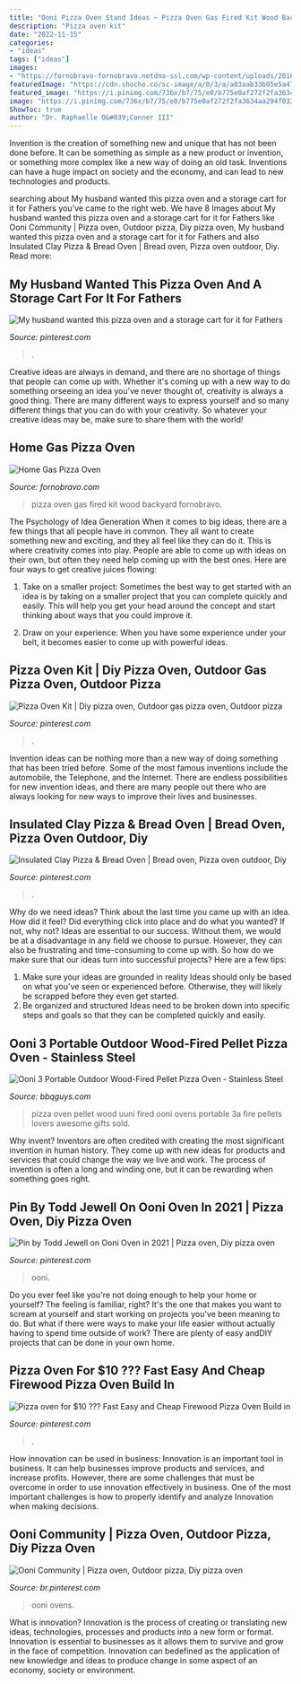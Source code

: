 ```yaml
---
title: "Ooni Pizza Oven Stand Ideas ~ Pizza Oven Gas Fired Kit Wood Backyard Fornobravo"
description: "Pizza oven kit"
date: "2022-11-15"
categories:
- "ideas"
tags: ["ideas"]
images:
- "https://fornobravo-fornobravo.netdna-ssl.com/wp-content/uploads/2016/04/casa2g_gas2SM.jpg"
featuredImage: "https://cdn.shocho.co/sc-image/a/0/3/a/a03aab33b05e5a477d31601045dc1891.jpg"
featured_image: "https://i.pinimg.com/736x/b7/75/e0/b775e0af272f2fa3634aa294f03339bc.jpg"
image: "https://i.pinimg.com/736x/b7/75/e0/b775e0af272f2fa3634aa294f03339bc.jpg"
ShowToc: true
author: "Dr. Raphaelle O&#039;Conner III"
---
```



Invention is the creation of something new and unique that has not been done before. It can be something as simple as a new product or invention, or something more complex like a new way of doing an old task. Inventions can have a huge impact on society and the economy, and can lead to new technologies and products.

	

		
searching about My husband wanted this pizza oven and a storage cart for it for Fathers you've came to the right web. We have 8 Images about My husband wanted this pizza oven and a storage cart for it for Fathers like Ooni Community | Pizza oven, Outdoor pizza, Diy pizza oven, My husband wanted this pizza oven and a storage cart for it for Fathers and also Insulated Clay Pizza &amp; Bread Oven | Bread oven, Pizza oven outdoor, Diy. Read more:
		
    
## My Husband Wanted This Pizza Oven And A Storage Cart For It For Fathers

<img loading=lazy src="https://i.pinimg.com/736x/8c/b8/56/8cb8562772eaf803eab27f4d053c5d87.jpg" onerror="this.onerror=null;this.src='https://tse3.mm.bing.net/th?id=OIP.fRGL1bSAafQaR7eB5ZUkIgHaFj&amp;pid=15.1';" alt="My husband wanted this pizza oven and a storage cart for it for Fathers">

_Source: pinterest.com_

>. 

	

Creative ideas are always in demand, and there are no shortage of things that people can come up with. Whether it's coming up with a new way to do something orseeing an idea you've never thought of, creativity is always a good thing. There are many different ways to express yourself and so many different things that you can do with your creativity. So whatever your creative ideas may be, make sure to share them with the world!

    
## Home Gas Pizza Oven

<img loading=lazy src="https://fornobravo-fornobravo.netdna-ssl.com/wp-content/uploads/2016/04/casa2g_gas2SM.jpg" onerror="this.onerror=null;this.src='https://tse1.mm.bing.net/th?id=OIP.Rs5Q5qgwqotmR3N2iK4hdgHaE8&amp;pid=15.1';" alt="Home Gas Pizza Oven">

_Source: fornobravo.com_

>pizza oven gas fired kit wood backyard fornobravo. 

	

The Psychology of Idea Generation
When it comes to big ideas, there are a few things that all people have in common. They all want to create something new and exciting, and they all feel like they can do it. This is where creativity comes into play. People are able to come up with ideas on their own, but often they need help coming up with the best ones. Here are four ways to get creative juices flowing:
1. Take on a smaller project: Sometimes the best way to get started with an idea is by taking on a smaller project that you can complete quickly and easily. This will help you get your head around the concept and start thinking about ways that you could improve it.

2. Draw on your experience: When you have some experience under your belt, it becomes easier to come up with powerful ideas.

    
## Pizza Oven Kit | Diy Pizza Oven, Outdoor Gas Pizza Oven, Outdoor Pizza

<img loading=lazy src="https://i.pinimg.com/originals/a4/a0/4d/a4a04d6e8b58ac1770ce1f778caaf492.jpg" onerror="this.onerror=null;this.src='https://tse3.mm.bing.net/th?id=OIP.kSWJgUdWJSlIXQHg3Zg0ewHaJ4&amp;pid=15.1';" alt="Pizza Oven Kit | Diy pizza oven, Outdoor gas pizza oven, Outdoor pizza">

_Source: pinterest.com_

>. 

	

Invention ideas can be nothing more than a new way of doing something that has been tried before. Some of the most famous inventions include the automobile, the Telephone, and the Internet. There are endless possibilities for new invention ideas, and there are many people out there who are always looking for new ways to improve their lives and businesses.

    
## Insulated Clay Pizza &amp; Bread Oven | Bread Oven, Pizza Oven Outdoor, Diy

<img loading=lazy src="https://i.pinimg.com/originals/87/7e/e4/877ee429888e6b098d0f1c07b246e1e2.jpg" onerror="this.onerror=null;this.src='https://tse2.mm.bing.net/th?id=OIP.op7Mmxr0AFDlrHElp--LlwHaJ4&amp;pid=15.1';" alt="Insulated Clay Pizza &amp; Bread Oven | Bread oven, Pizza oven outdoor, Diy">

_Source: pinterest.com_

>. 

	

Why do we need ideas?
Think about the last time you came up with an idea. How did it feel? Did everything click into place and do what you wanted? If not, why not?
Ideas are essential to our success. Without them, we would be at a disadvantage in any field we choose to pursue. However, they can also be frustrating and time-consuming to come up with. So how do we make sure that our ideas turn into successful projects? Here are a few tips: 

1) Make sure your ideas are grounded in reality 
Ideas should only be based on what you've seen or experienced before. Otherwise, they will likely be scrapped before they even get started. 
2) Be organized and structured 
Ideas need to be broken down into specific steps and goals so that they can be completed quickly and easily.

    
## Ooni 3 Portable Outdoor Wood-Fired Pellet Pizza Oven - Stainless Steel

<img loading=lazy src="https://cdn.shocho.co/sc-image/a/0/3/a/a03aab33b05e5a477d31601045dc1891.jpg" onerror="this.onerror=null;this.src='https://tse3.mm.bing.net/th?id=OIP.v2gF8bhkKvVBdPHieAhKowHaHa&amp;pid=15.1';" alt="Ooni 3 Portable Outdoor Wood-Fired Pellet Pizza Oven - Stainless Steel">

_Source: bbqguys.com_

>pizza oven pellet wood uuni fired ooni ovens portable 3a fire pellets lovers awesome gifts sold. 

	

Why invent?
Inventors are often credited with creating the most significant invention in human history. They come up with new ideas for products and services that could change the way we live and work. The process of invention is often a long and winding one, but it can be rewarding when something goes right.

    
## Pin By Todd Jewell On Ooni Oven In 2021 | Pizza Oven, Diy Pizza Oven

<img loading=lazy src="https://i.pinimg.com/736x/ef/d6/75/efd675df764750f6f1cfefcb19ecdbbc.jpg" onerror="this.onerror=null;this.src='https://tse2.mm.bing.net/th?id=OIP.7B5Noznpe-gcYrJOYLs2XwHaJ3&amp;pid=15.1';" alt="Pin by Todd Jewell on Ooni Oven in 2021 | Pizza oven, Diy pizza oven">

_Source: pinterest.com_

>ooni. 

	

Do you ever feel like you're not doing enough to help your home or yourself? The feeling is familiar, right? It's the one that makes you want to scream at yourself and start working on projects you've been meaning to do. But what if there were ways to make your life easier without actually having to spend time outside of work? There are plenty of easy andDIY projects that can be done in your own home.

    
## Pizza Oven For $10 ??? Fast Еasy And Cheap Firewood Pizza Oven Build In

<img loading=lazy src="https://i.pinimg.com/originals/87/cf/7b/87cf7b6810ed548a71cac4e4fc0a7b5e.jpg" onerror="this.onerror=null;this.src='https://tse2.mm.bing.net/th?id=OIP.v9d3tFENODV_tEqsTKI6UAHaEK&amp;pid=15.1';" alt="Pizza oven for $10 ??? Fast Еasy and Cheap Firewood Pizza Oven Build in">

_Source: pinterest.com_

>. 

	

How innovation can be used in business:
Innovation is an important tool in business. It can help businesses improve products and services, and increase profits. However, there are some challenges that must be overcome in order to use innovation effectively in business. One of the most important challenges is how to properly identify and analyze Innovation when making decisions.

    
## Ooni Community | Pizza Oven, Outdoor Pizza, Diy Pizza Oven

<img loading=lazy src="https://i.pinimg.com/736x/b7/75/e0/b775e0af272f2fa3634aa294f03339bc.jpg" onerror="this.onerror=null;this.src='https://tse1.mm.bing.net/th?id=OIP.udlF_dbB_Ezf7tCkG850vQHaDK&amp;pid=15.1';" alt="Ooni Community | Pizza oven, Outdoor pizza, Diy pizza oven">

_Source: br.pinterest.com_

>ooni ovens. 

	

What is innovation?
Innovation is the process of creating or translating new ideas, technologies, processes and products into a new form or format. Innovation is essential to businesses as it allows them to survive and grow in the face of competition. Innovation can bedefined as the application of new knowledge and ideas to produce change in some aspect of an economy, society or environment.

